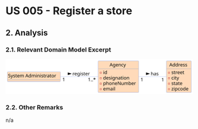 # US 005 - Register a store

## 2. Analysis

### 2.1. Relevant Domain Model Excerpt 

![Domain Model](svg/us005-domain-model.svg)

### 2.2. Other Remarks

n/a